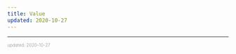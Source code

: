 ```yaml
---
title: Value
updated: 2020-10-27
---
```


---

<sup><sub><font color="#a6a6a6">updated: 2020-10-27</font></sub></sup>
